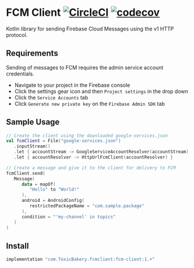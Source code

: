 # FCM Client [![CircleCI](https://circleci.com/gh/ToxicBakery/fcm-client/tree/master.svg?style=svg)](https://circleci.com/gh/ToxicBakery/fcm-client/tree/master) [![codecov](https://codecov.io/gh/ToxicBakery/fcm-client/branch/master/graph/badge.svg)](https://codecov.io/gh/ToxicBakery/fcm-client)
Kotlin library for sending Firebase Cloud Messages using the v1 HTTP protocol.

## Requirements
Sending of messages to FCM requires the admin service account credentials.
* Navigate to your project in the Firebase console
* Click the settings gear icon and then `Project settings` in the drop down
* Click the `Service Accounts` tab
* Click `Generate new private key` on the `Firebase Admin SDK` tab

## Sample Usage
```kotlin
// Create the client using the downloaded google-services.json
val fcmClient = File("google-services.json")
   .inputStream()
   .let { accountStream -> GoogleServiceAccountResolver(accountStream) }
   .let { accountResolver -> HttpUrlFcmClient(accountResolver) }

// Create a message and give it to the client for delivery to FCM
fcmClient.send(
   Message(
      data = mapOf(
         "Hello" to "World!"
      ),
      android = AndroidConfig(
         restrictedPackageName = "com.sample.package"
      ),
      condition = "'my-channel' in topics"
   )
)
```

## Install
```groovy
implementation "com.ToxicBakery.fcmclient:fcm-client:1.+"
```
